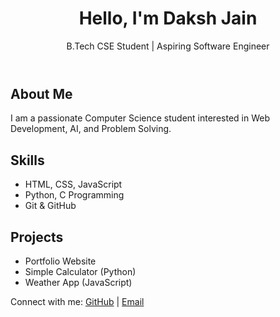 <!DOCTYPE html>
<html lang="en">
<head>
  <meta charset="UTF-8">
  <meta name="viewport" content="width=device-width, initial-scale=1.0">
  <title>My Portfolio</title>
  <link rel="stylesheet" href="style.css">
</head>
<body>
  <header>
    <h1>Hello, I'm Daksh Jain</h1>
    <p>B.Tech CSE Student | Aspiring Software Engineer</p>
  </header>

  <section id="about">
    <h2>About Me</h2>
    <p>I am a passionate Computer Science student interested in Web Development, AI, and Problem Solving.</p>
  </section>

  <section id="skills">
    <h2>Skills</h2>
    <ul>
      <li>HTML, CSS, JavaScript</li>
      <li>Python, C Programming</li>
      <li>Git & GitHub</li>
    </ul>
  </section>

  <section id="projects">
    <h2>Projects</h2>
    <ul>
      <li>Portfolio Website</li>
      <li>Simple Calculator (Python)</li>
      <li>Weather App (JavaScript)</li>
    </ul>
  </section>

  <footer>
    <p>Connect with me: 
      <a href="https://github.com/yourusername">GitHub</a> | 
      <a href="mailto:yourmail@gmail.com">Email</a>
    </p>
  </footer>
</body>
</html>
